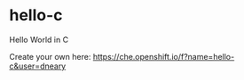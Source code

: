 # hello-c
Hello World in C

Create your own here: https://che.openshift.io/f?name=hello-c&user=dneary